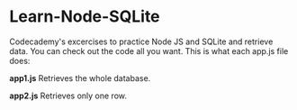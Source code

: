 # Learn-Node-SQLite
Codecademy's excercises to practice Node JS and SQLite and retrieve data.
You can check out the code all you want. This is what each app.js file does:

**app1.js** Retrieves the whole database.

**app2.js** Retrieves only one row.
